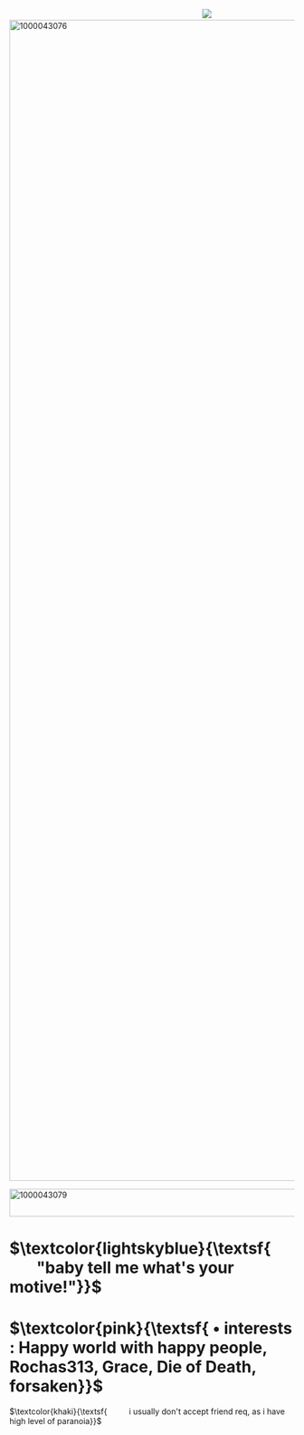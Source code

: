 
⠀ ⠀   ⠀ ⠀   ⠀⠀ ⠀ ⠀   ⠀⠀ ⠀ ⠀ ⠀   ⠀⠀ ⠀   ⠀⠀ ⠀   ⠀  ⠀⠀ ⠀   ⠀⠀   ⠀![](https://komarev.com/ghpvc/?username=sweetpulling&label=★&color=ff69b4)
<img width="2080" height="2048" alt="1000043076" src="https://github.com/user-attachments/assets/b0fd5519-5a00-480c-9f0b-ab3334bb0c57" />

<img width="1000" height="49" alt="1000043079" src="https://github.com/user-attachments/assets/ba607bab-7753-4408-9c6a-e16c5b914134" />


# $\textcolor{lightskyblue}{\textsf{󠀠󠀠⠀ ⠀   ⠀"baby tell me what's your motive!"}}$
# $\textcolor{pink}{\textsf{ • interests : Happy world with happy people, Rochas313, Grace, Die of Death, forsaken}}$
$\textcolor{khaki}{\textsf{⠀ ⠀   ⠀i usually don't accept friend req, as i have high level of paranoia}}$

